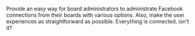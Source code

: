 Provide an easy way for board administrators to administrate Facebook connections from their boards with various options. Also, make the user experiences as straightforward as possible. Everything is connected, isn't it?